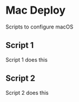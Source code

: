 # Mac Deploy
Scripts to configure macOS

## Script 1
Script 1 does this


## Script 2
Script 2 does this
